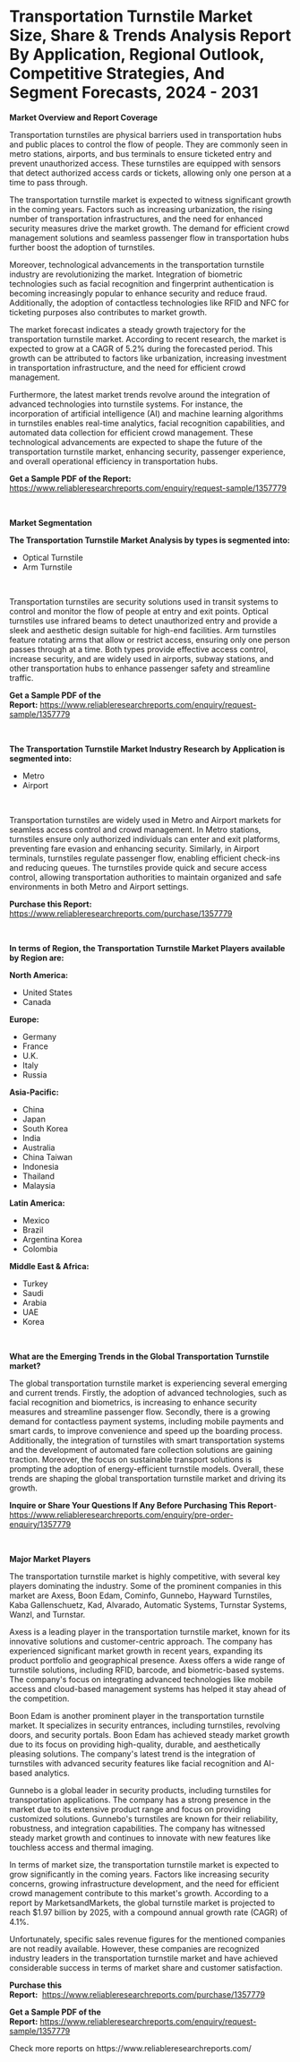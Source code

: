<p><h1>Transportation Turnstile Market Size, Share & Trends Analysis Report By Application, Regional Outlook, Competitive Strategies, And Segment Forecasts, 2024 - 2031</h1></p><p><strong>Market Overview and Report Coverage</strong></p>
<p><p>Transportation turnstiles are physical barriers used in transportation hubs and public places to control the flow of people. They are commonly seen in metro stations, airports, and bus terminals to ensure ticketed entry and prevent unauthorized access. These turnstiles are equipped with sensors that detect authorized access cards or tickets, allowing only one person at a time to pass through.</p><p>The transportation turnstile market is expected to witness significant growth in the coming years. Factors such as increasing urbanization, the rising number of transportation infrastructures, and the need for enhanced security measures drive the market growth. The demand for efficient crowd management solutions and seamless passenger flow in transportation hubs further boost the adoption of turnstiles.</p><p>Moreover, technological advancements in the transportation turnstile industry are revolutionizing the market. Integration of biometric technologies such as facial recognition and fingerprint authentication is becoming increasingly popular to enhance security and reduce fraud. Additionally, the adoption of contactless technologies like RFID and NFC for ticketing purposes also contributes to market growth.</p><p>The market forecast indicates a steady growth trajectory for the transportation turnstile market. According to recent research, the market is expected to grow at a CAGR of 5.2% during the forecasted period. This growth can be attributed to factors like urbanization, increasing investment in transportation infrastructure, and the need for efficient crowd management.</p><p>Furthermore, the latest market trends revolve around the integration of advanced technologies into turnstile systems. For instance, the incorporation of artificial intelligence (AI) and machine learning algorithms in turnstiles enables real-time analytics, facial recognition capabilities, and automated data collection for efficient crowd management. These technological advancements are expected to shape the future of the transportation turnstile market, enhancing security, passenger experience, and overall operational efficiency in transportation hubs.</p></p>
<p><strong>Get a Sample PDF of the Report:</strong> <a href="https://www.reliableresearchreports.com/enquiry/request-sample/1357779">https://www.reliableresearchreports.com/enquiry/request-sample/1357779</a></p>
<p>&nbsp;</p>
<p><strong>Market Segmentation</strong></p>
<p><strong>The Transportation Turnstile Market Analysis by types is segmented into:</strong></p>
<p><ul><li>Optical Turnstile</li><li>Arm Turnstile</li></ul></p>
<p>&nbsp;</p>
<p><p>Transportation turnstiles are security solutions used in transit systems to control and monitor the flow of people at entry and exit points. Optical turnstiles use infrared beams to detect unauthorized entry and provide a sleek and aesthetic design suitable for high-end facilities. Arm turnstiles feature rotating arms that allow or restrict access, ensuring only one person passes through at a time. Both types provide effective access control, increase security, and are widely used in airports, subway stations, and other transportation hubs to enhance passenger safety and streamline traffic.</p></p>
<p><strong>Get a Sample PDF of the Report:</strong>&nbsp;<a href="https://www.reliableresearchreports.com/enquiry/request-sample/1357779">https://www.reliableresearchreports.com/enquiry/request-sample/1357779</a></p>
<p>&nbsp;</p>
<p><strong>The Transportation Turnstile Market Industry Research by Application is segmented into:</strong></p>
<p><ul><li>Metro</li><li>Airport</li></ul></p>
<p>&nbsp;</p>
<p><p>Transportation turnstiles are widely used in Metro and Airport markets for seamless access control and crowd management. In Metro stations, turnstiles ensure only authorized individuals can enter and exit platforms, preventing fare evasion and enhancing security. Similarly, in Airport terminals, turnstiles regulate passenger flow, enabling efficient check-ins and reducing queues. The turnstiles provide quick and secure access control, allowing transportation authorities to maintain organized and safe environments in both Metro and Airport settings.</p></p>
<p><strong>Purchase this Report:</strong>&nbsp; <a href="https://www.reliableresearchreports.com/purchase/1357779">https://www.reliableresearchreports.com/purchase/1357779</a></p>
<p>&nbsp;</p>
<p><strong>In terms of Region, the Transportation Turnstile Market Players available by Region are:</strong></p>
<p>
    <p> <strong> North America: </strong>
        <ul>
            <li>United States</li>
            <li>Canada</li>
        </ul>
        </p> 
    <p> <strong> Europe: </strong>
        <ul>
            <li>Germany</li>
            <li>France</li>
            <li>U.K.</li>
            <li>Italy</li>
            <li>Russia</li>
        </ul>
        </p> 
    <p> <strong> Asia-Pacific: </strong>
        <ul>
            <li>China</li>
            <li>Japan</li>
            <li>South Korea</li>
            <li>India</li>
            <li>Australia</li>
            <li>China Taiwan</li>
            <li>Indonesia</li>
            <li>Thailand</li>
            <li>Malaysia</li>
        </ul>
        </p> 
    <p> <strong> Latin America: </strong>
        <ul>
            <li>Mexico</li>
            <li>Brazil</li>
            <li>Argentina Korea</li>
            <li>Colombia</li>
        </ul>
        </p> 
    <p> <strong> Middle East & Africa: </strong>
        <ul>
            <li>Turkey</li>
            <li>Saudi</li>
            <li>Arabia</li>
            <li>UAE</li>
            <li>Korea</li>
        </ul>
    </p>
    </p>
<p>&nbsp;</p>
<p><strong>What are the Emerging Trends in the Global Transportation Turnstile market?</strong></p>
<p><p>The global transportation turnstile market is experiencing several emerging and current trends. Firstly, the adoption of advanced technologies, such as facial recognition and biometrics, is increasing to enhance security measures and streamline passenger flow. Secondly, there is a growing demand for contactless payment systems, including mobile payments and smart cards, to improve convenience and speed up the boarding process. Additionally, the integration of turnstiles with smart transportation systems and the development of automated fare collection solutions are gaining traction. Moreover, the focus on sustainable transport solutions is prompting the adoption of energy-efficient turnstile models. Overall, these trends are shaping the global transportation turnstile market and driving its growth.</p></p>
<p><strong>Inquire or Share Your Questions If Any Before Purchasing This Report</strong>- <a href="https://www.reliableresearchreports.com/enquiry/pre-order-enquiry/1357779">https://www.reliableresearchreports.com/enquiry/pre-order-enquiry/1357779</a></p>
<p>&nbsp;</p>
<p><strong>Major Market Players</strong></p>
<p><p>The transportation turnstile market is highly competitive, with several key players dominating the industry. Some of the prominent companies in this market are Axess, Boon Edam, Cominfo, Gunnebo, Hayward Turnstiles, Kaba Gallenschuetz, Kad, Alvarado, Automatic Systems, Turnstar Systems, Wanzl, and Turnstar.</p><p>Axess is a leading player in the transportation turnstile market, known for its innovative solutions and customer-centric approach. The company has experienced significant market growth in recent years, expanding its product portfolio and geographical presence. Axess offers a wide range of turnstile solutions, including RFID, barcode, and biometric-based systems. The company's focus on integrating advanced technologies like mobile access and cloud-based management systems has helped it stay ahead of the competition.</p><p>Boon Edam is another prominent player in the transportation turnstile market. It specializes in security entrances, including turnstiles, revolving doors, and security portals. Boon Edam has achieved steady market growth due to its focus on providing high-quality, durable, and aesthetically pleasing solutions. The company's latest trend is the integration of turnstiles with advanced security features like facial recognition and AI-based analytics.</p><p>Gunnebo is a global leader in security products, including turnstiles for transportation applications. The company has a strong presence in the market due to its extensive product range and focus on providing customized solutions. Gunnebo's turnstiles are known for their reliability, robustness, and integration capabilities. The company has witnessed steady market growth and continues to innovate with new features like touchless access and thermal imaging.</p><p>In terms of market size, the transportation turnstile market is expected to grow significantly in the coming years. Factors like increasing security concerns, growing infrastructure development, and the need for efficient crowd management contribute to this market's growth. According to a report by MarketsandMarkets, the global turnstile market is projected to reach $1.97 billion by 2025, with a compound annual growth rate (CAGR) of 4.1%.</p><p>Unfortunately, specific sales revenue figures for the mentioned companies are not readily available. However, these companies are recognized industry leaders in the transportation turnstile market and have achieved considerable success in terms of market share and customer satisfaction.</p></p>
<p><strong>Purchase this Report:</strong>&nbsp;&nbsp;<a href="https://www.reliableresearchreports.com/purchase/1357779">https://www.reliableresearchreports.com/purchase/1357779</a></p>
<p></p>
<p><strong>Get a Sample PDF of the Report:</strong>&nbsp;<a href="https://www.reliableresearchreports.com/enquiry/request-sample/1357779">https://www.reliableresearchreports.com/enquiry/request-sample/1357779</a></p>
<p>Check more reports on https://www.reliableresearchreports.com/</p>